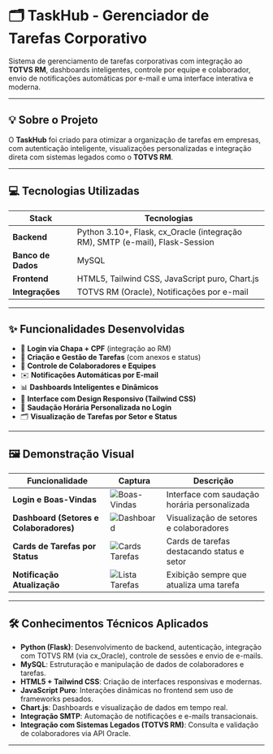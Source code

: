 # 🗂️ TaskHub - Gerenciador de Tarefas Corporativo

Sistema de gerenciamento de tarefas corporativas com integração ao **TOTVS RM**, dashboards inteligentes, controle por equipe e colaborador, envio de notificações automáticas por e-mail e uma interface interativa e moderna.

---

## 💡 Sobre o Projeto

O **TaskHub** foi criado para otimizar a organização de tarefas em empresas, com autenticação inteligente, visualizações personalizadas e integração direta com sistemas legados como o **TOTVS RM**.

---

## 💻 Tecnologias Utilizadas

| Stack | Tecnologias |
|-------|-------------|
| **Backend** | Python 3.10+, Flask, cx_Oracle (integração RM), SMTP (e-mail), Flask-Session |
| **Banco de Dados** | MySQL |
| **Frontend** | HTML5, Tailwind CSS, JavaScript puro, Chart.js |
| **Integrações** | TOTVS RM (Oracle), Notificações por e-mail |

---

## ✨ Funcionalidades Desenvolvidas

- 🔐 **Login via Chapa + CPF** (integração ao RM)
- 📝 **Criação e Gestão de Tarefas** (com anexos e status)
- 👥 **Controle de Colaboradores e Equipes**
- ✉️ **Notificações Automáticas por E-mail**
- 📊 **Dashboards Inteligentes e Dinâmicos**
- 🎨 **Interface com Design Responsivo (Tailwind CSS)**
- 🧠 **Saudação Horária Personalizada no Login**
- 🗂️ **Visualização de Tarefas por Setor e Status**

---

## 🖼️ Demonstração Visual

| Funcionalidade                | Captura                                                                                                  | Descrição                                      |
|-------------------------------|----------------------------------------------------------------------------------------------------------|------------------------------------------------|
| **Login e Boas-Vindas**        | ![Boas-Vindas](https://github.com/RaquelDaud180/Gerenciador-Tarefas-/blob/main/boasvindas.png) | Interface com saudação horária personalizada   |
| **Dashboard (Setores e Colaboradores)** | ![Dashboard](https://github.com/RaquelDaud180/Gerenciador-Tarefas-/blob/main/dashboard.png) | Visualização de setores e colaboradores        |
| **Cards de Tarefas por Status**| ![Cards Tarefas](https://github.com/RaquelDaud180/Gerenciador-Tarefas-/blob/dd83d092e687c8f3ffa587b597860062fc5904c0/Imagem%20do%20WhatsApp%20de%202025-08-02%20%C3%A0(s)%2020.58.41_6532e51a.jpg) | Cards de tarefas destacando status e setor     |
| **Notificação Atualização** | ![Lista Tarefas](https://github.com/RaquelDaud180/Gerenciador-Tarefas-/blob/dd83d092e687c8f3ffa587b597860062fc5904c0/Imagem%20do%20WhatsApp%20de%202025-08-02%20%C3%A0(s)%2020.56.24_53f55fc5.jpg) | Exibição sempre que atualiza uma tarefa |

---

## 🛠️ Conhecimentos Técnicos Aplicados

- **Python (Flask)**: Desenvolvimento de backend, autenticação, integração com TOTVS RM (via cx_Oracle), controle de sessões e envio de e-mails.
- **MySQL**: Estruturação e manipulação de dados de colaboradores e tarefas.
- **HTML5 + Tailwind CSS**: Criação de interfaces responsivas e modernas.
- **JavaScript Puro**: Interações dinâmicas no frontend sem uso de frameworks pesados.
- **Chart.js**: Dashboards e visualização de dados em tempo real.
- **Integração SMTP**: Automação de notificações e e-mails transacionais.
- **Integração com Sistemas Legados (TOTVS RM)**: Consulta e validação de colaboradores via API Oracle.

---

